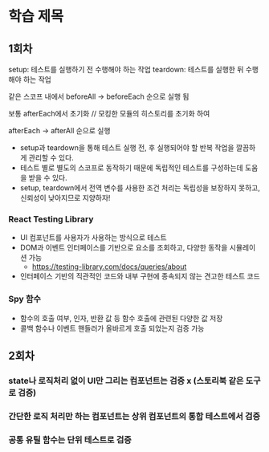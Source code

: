 # 학습 제목

## 1회차

setup: 테스트를 실행하기 전 수행해야 하는 작업
teardown: 테스트를 실행한 뒤 수행해야 하는 작업

같은 스코프 내에서 beforeAll -> beforeEach 순으로 실행 됨

보통 afterEach에서 초기화 // 모킹한 모듈의 히스토리를 초기화 하여 

afterEach -> afterAll 순으로 실행 

- setup과 teardown을 통해 테스트 실행 전, 후 실행되어야 할 반복 작업을 깔끔하게 관리할 수 있다.
- 테스트 별로 별도의 스코프로 동작하기 때문에 독립적인 테스트를 구성하는데 도움을 받을 수 있다.
- setup, teardown에서 전역 변수를 사용한 조건 처리는 독립성을 보장하지 못하고, 신뢰성이 낮아지므로 지양하자!

### React Testing Library
- UI 컴포넌트를 사용자가 사용하는 방식으로 테스트
- DOM과 이벤트 인터페이스를 기반으로 요소를 조회하고, 다양한 동작을 시뮬레이션 가능
    - https://testing-library.com/docs/queries/about
- 인터페이스 기반의 직관적인 코드와 내부 구현에 종속되지 않는 견고한 테스트 코드

### Spy 함수
- 함수의 호출 여부, 인자, 반환 값 등 함수 호출에 관련된 다양한 값 저장
- 콜백 함수나 이벤트 핸들러가 올바르게 호출 되었는지 검증 가능


## 2회차

### state나 로직처리 없이 UI만 그리는 컴포넌트는 검증 x (스토리북 같은 도구로 검증)

### 간단한 로직 처리만 하는 컴포넌트는 상위 컴포넌트의 통합 테스트에서 검증

### 공통 유틸 함수는 단위 테스트로 검증

